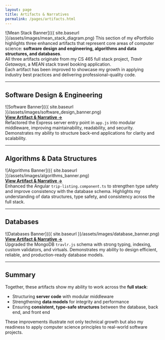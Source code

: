 ```yaml
---
layout: page
title: Artifacts & Narratives
permalink: /pages/artifacts.html
---
```

![Mean Stack Banner]({{ site.baseurl }}/assets/images/mean_stack_diagram.png)
This section of my ePortfolio highlights three enhanced artifacts that represent core areas of computer science: **software design and engineering, algorithms and data structures, and databases**.  
All three artifacts originate from my CS 465 full stack project, *Travlr Getaways*, a MEAN stack travel booking application.  
Each artifact has been improved to showcase my growth in applying industry best practices and delivering professional-quality code.  

---

## Software Design & Engineering  
![Software Banner]({{ site.baseurl }}/assets/images/software_design_banner.png)  
**[View Artifact & Narrative →](artifact-software.html)**  
Refactored the Express server entry point in `app.js` into modular middleware, improving maintainability, readability, and security. Demonstrates my ability to structure back-end applications for clarity and scalability.  

---

## Algorithms & Data Structures  
![Algorithms Banner]({{ site.baseurl }}/assets/images/algorithms_banner.png)  
**[View Artifact & Narrative →](artifact-algorithms.html)**  
Enhanced the Angular `trip-listing.component.ts` to strengthen type safety and improve consistency with the database schema. Highlights my understanding of data structures, type safety, and consistency across the full stack.  

---

## Databases  
![Databases Banner]({{ site.baseurl }}/assets/images/database_banner.png)  
**[View Artifact & Narrative →](artifact-databases.html)**  
Upgraded the MongoDB `travlr.js` schema with strong typing, indexing, custom validators, and virtuals. Demonstrates my ability to design efficient, reliable, and production-ready database models.  

---

## Summary  

Together, these artifacts show my ability to work across the **full stack**:  
- Structuring **server code** with modular middleware  
- Strengthening **data models** for integrity and performance  
- Ensuring **consistent, type-safe structures** between the database, back end, and front end  

These improvements illustrate not only technical growth but also my readiness to apply computer science principles to real-world software projects.  
